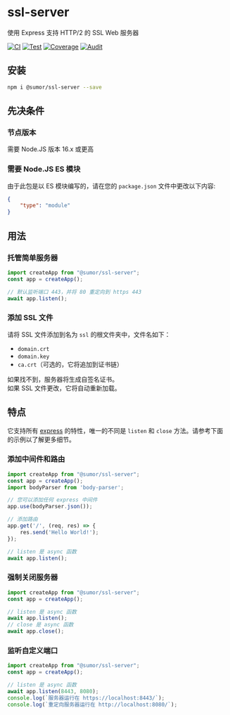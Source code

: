 # ssl-server
使用 Express 支持 HTTP/2 的 SSL Web 服务器

[![CI](https://github.com/sumor-cloud/ssl-server/actions/workflows/ci.yml/badge.svg)](https://github.com/sumor-cloud/ssl-server/actions/workflows/ci.yml)
[![Test](https://github.com/sumor-cloud/ssl-server/actions/workflows/ut.yml/badge.svg)](https://github.com/sumor-cloud/ssl-server/actions/workflows/ut.yml)
[![Coverage](https://github.com/sumor-cloud/ssl-server/actions/workflows/coverage.yml/badge.svg)](https://github.com/sumor-cloud/ssl-server/actions/workflows/coverage.yml)
[![Audit](https://github.com/sumor-cloud/ssl-server/actions/workflows/audit.yml/badge.svg)](https://github.com/sumor-cloud/ssl-server/actions/workflows/audit.yml)

## 安装
```bash
npm i @sumor/ssl-server --save
```

## 先决条件

### 节点版本
需要 Node.JS 版本 16.x 或更高

### 需要 Node.JS ES 模块
由于此包是以 ES 模块编写的，请在您的 ```package.json``` 文件中更改以下内容:
```json
{
    "type": "module"
}
```

## 用法

### 托管简单服务器

```javascript
import createApp from "@sumor/ssl-server";
const app = createApp();

// 默认监听端口 443，并将 80 重定向到 https 443
await app.listen();
```


### 添加 SSL 文件
请将 SSL 文件添加到名为 ```ssl``` 的根文件夹中，文件名如下：
- ```domain.crt```
- ```domain.key```
- ```ca.crt```（可选的，它将追加到证书链）

如果找不到，服务器将生成自签名证书。  
如果 SSL 文件更改，它将自动重新加载。
## 特点

它支持所有 [express](https://www.npmjs.com/package/express) 的特性，唯一的不同是 ```listen``` 和 ```close``` 方法。请参考下面的示例以了解更多细节。

### 添加中间件和路由

```javascript
import createApp from "@sumor/ssl-server";
const app = createApp();
import bodyParser from 'body-parser';

// 您可以添加任何 express 中间件
app.use(bodyParser.json());

// 添加路由
app.get('/', (req, res) => {
    res.send('Hello World!');
});

// listen 是 async 函数
await app.listen();
```

### 强制关闭服务器

```javascript
import createApp from "@sumor/ssl-server";
const app = createApp();

// listen 是 async 函数
await app.listen();
// close 是 async 函数
await app.close();
```

### 监听自定义端口

```javascript
import createApp from "@sumor/ssl-server";
const app = createApp();

// listen 是 async 函数
await app.listen(8443, 8080);
console.log(`服务器运行在 https://localhost:8443/`);
console.log(`重定向服务器运行在 http://localhost:8080/`);
```